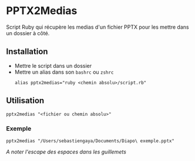 # PPTX2Medias

Script Ruby qui récupère les medias d'un fichier PPTX pour les mettre dans un dossier à côté.

## Installation

- Mettre le script dans un dossier
- Mettre un alias dans son `bashrc` ou `zshrc`
  ```
  alias pptx2medias="ruby <chemin absolu>/script.rb"
  ```

## Utilisation

```
pptx2medias "<fichier ou chemin absolu>"
```

### Exemple

```
pptx2medias "/Users/sebastiengaya/Documents/Diapo\ exemple.pptx"
```

*A noter l'escape des espaces dans les guillemets*
